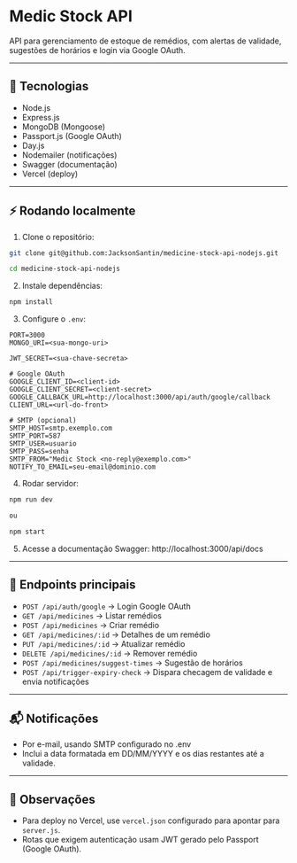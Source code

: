# Medic Stock API

API para gerenciamento de estoque de remédios, com alertas de validade, sugestões de horários e login via Google OAuth.

---

## 🔧 Tecnologias

- Node.js
- Express.js
- MongoDB (Mongoose)
- Passport.js (Google OAuth)
- Day.js
- Nodemailer (notificações)
- Swagger (documentação)
- Vercel (deploy)

---

## ⚡ Rodando localmente

1. Clone o repositório:

```bash
git clone git@github.com:JacksonSantin/medicine-stock-api-nodejs.git

cd medicine-stock-api-nodejs
```

2. Instale dependências:

```bash
npm install
```

3. Configure o `.env`:

```env
PORT=3000
MONGO_URI=<sua-mongo-uri>

JWT_SECRET=<sua-chave-secreta>

# Google OAuth
GOOGLE_CLIENT_ID=<client-id>
GOOGLE_CLIENT_SECRET=<client-secret>
GOOGLE_CALLBACK_URL=http://localhost:3000/api/auth/google/callback
CLIENT_URL=<url-do-front>

# SMTP (opcional)
SMTP_HOST=smtp.exemplo.com
SMTP_PORT=587
SMTP_USER=usuario
SMTP_PASS=senha
SMTP_FROM="Medic Stock <no-reply@exemplo.com>"
NOTIFY_TO_EMAIL=seu-email@dominio.com
```

4. Rodar servidor:

```bash
npm run dev

ou

npm start
```

5. Acesse a documentação Swagger: http://localhost:3000/api/docs

---

## 📌 Endpoints principais

- `POST /api/auth/google` → Login Google OAuth
- `GET /api/medicines` → Listar remédios
- `POST /api/medicines` → Criar remédio
- `GET /api/medicines/:id` → Detalhes de um remédio
- `PUT /api/medicines/:id` → Atualizar remédio
- `DELETE /api/medicines/:id` → Remover remédio
- `POST /api/medicines/suggest-times` → Sugestão de horários
- `POST /api/trigger-expiry-check` → Dispara checagem de validade e envia notificações

---

## 📬 Notificações

- Por e-mail, usando SMTP configurado no .env
- Inclui a data formatada em DD/MM/YYYY e os dias restantes até a validade.

---

## 📝 Observações

- Para deploy no Vercel, use `vercel.json` configurado para apontar para `server.js`.
- Rotas que exigem autenticação usam JWT gerado pelo Passport (Google OAuth).
